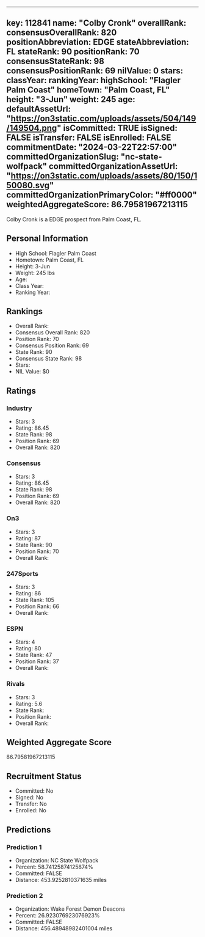 ---
  key: 112841
  name: "Colby Cronk"
  overallRank: 
  consensusOverallRank: 820
  positionAbbreviation: EDGE
  stateAbbreviation: FL
  stateRank: 90
  positionRank: 70
  consensusStateRank: 98
  consensusPositionRank: 69
  nilValue: 0
  stars: 
  classYear: 
  rankingYear: 
  highSchool: "Flagler Palm Coast"
  homeTown: "Palm Coast, FL"
  height: "3-Jun"
  weight: 245
  age: 
  defaultAssetUrl: "https://on3static.com/uploads/assets/504/149/149504.png"
  isCommitted: TRUE
  isSigned: FALSE
  isTransfer: FALSE
  isEnrolled: FALSE
  commitmentDate: "2024-03-22T22:57:00"
  committedOrganizationSlug: "nc-state-wolfpack"
  committedOrganizationAssetUrl: "https://on3static.com/uploads/assets/80/150/150080.svg"
  committedOrganizationPrimaryColor: "#ff0000"
  weightedAggregateScore: 86.79581967213115
  ---
  
  Colby Cronk is a EDGE prospect from Palm Coast, FL.
  
  ## Personal Information
  - High School: Flagler Palm Coast
  - Hometown: Palm Coast, FL
  - Height: 3-Jun
  - Weight: 245 lbs
  - Age: 
  - Class Year: 
  - Ranking Year: 
  
  ## Rankings
  - Overall Rank: 
  - Consensus Overall Rank: 820
  - Position Rank: 70
  - Consensus Position Rank: 69
  - State Rank: 90
  - Consensus State Rank: 98
  - Stars: 
  - NIL Value: $0
  
  ## Ratings
  
  ### Industry
  - Stars: 3
  - Rating: 86.45
  - State Rank: 98
  - Position Rank: 69
  - Overall Rank: 820
  
  ### Consensus
  - Stars: 3
  - Rating: 86.45
  - State Rank: 98
  - Position Rank: 69
  - Overall Rank: 820
  
  ### On3
  - Stars: 3
  - Rating: 87
  - State Rank: 90
  - Position Rank: 70
  - Overall Rank: 
  
  ### 247Sports
  - Stars: 3
  - Rating: 86
  - State Rank: 105
  - Position Rank: 66
  - Overall Rank: 
  
  ### ESPN
  - Stars: 4
  - Rating: 80
  - State Rank: 47
  - Position Rank: 37
  - Overall Rank: 
  
  ### Rivals
  - Stars: 3
  - Rating: 5.6
  - State Rank: 
  - Position Rank: 
  - Overall Rank: 
  
  ## Weighted Aggregate Score
  86.79581967213115
  
  ## Recruitment Status
  - Committed: No
  - Signed: No
  - Transfer: No
  - Enrolled: No
  
  
  
  ## Predictions
  
  ### Prediction 1
  - Organization: NC State Wolfpack
  - Percent: 58.74125874125874%
  - Committed: FALSE
  - Distance: 453.9252810371635 miles
  
  ### Prediction 2
  - Organization: Wake Forest Demon Deacons
  - Percent: 26.923076923076923%
  - Committed: FALSE
  - Distance: 456.48948982401004 miles
  